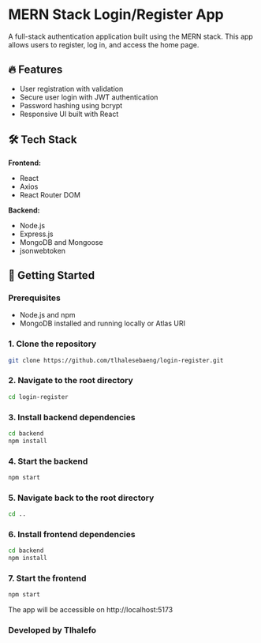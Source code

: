 # MERN Stack Login/Register App

A full-stack authentication application built using the MERN stack. This app allows users to register, log in, and access the home page.

## 🔥 Features

- User registration with validation
- Secure user login with JWT authentication
- Password hashing using bcrypt
- Responsive UI built with React

## 🛠️ Tech Stack

**Frontend:**
- React
- Axios
- React Router DOM

**Backend:**
- Node.js
- Express.js
- MongoDB and Mongoose
- jsonwebtoken

## 🚀 Getting Started

### Prerequisites

- Node.js and npm
- MongoDB installed and running locally or Atlas URI

### 1. Clone the repository
```bash
git clone https://github.com/tlhalesebaeng/login-register.git
```
### 2. Navigate to the root directory
```bash
cd login-register
```
### 3. Install backend dependencies
```bash
cd backend
npm install
```
### 4. Start the backend

```bash
npm start
```

### 5. Navigate back to the root directory
```bash
cd ..
```

### 6. Install frontend dependencies
```bash
cd backend
npm install
```
### 7. Start the frontend

```bash
npm start
```
The app will be accessible on http://localhost:5173
### Developed by Tlhalefo
